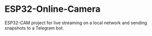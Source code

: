# ESP32-Online-Camera
ESP32-CAM project for live streaming on a local network and sending snapshots to a Telegram bot.
